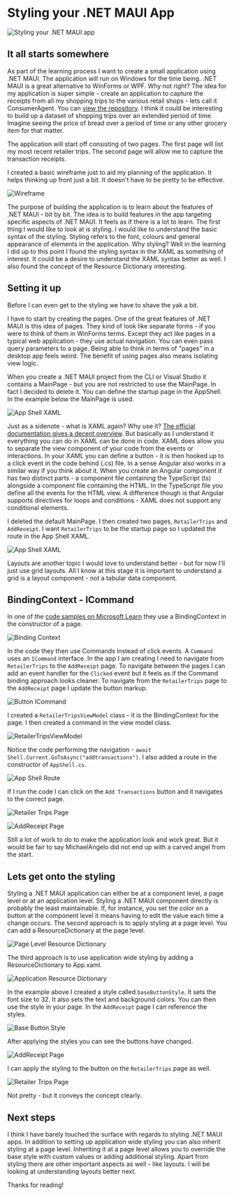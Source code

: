 # Styling your .NET MAUI App

![Styling your .NET MAUI app](img/styling-dotnet-maui.jpg)

## It all starts somewhere

As part of the learning process I want to create a small application using .NET MAUI. The application will run on Windows for the time being. .NET MAUI is a great alternative to WinForms or WPF. Why not right? The idea for my application is super simple - create an application to capture the receipts from all my shopping trips to the various retail shops - lets call it ConsumerAgent. You can [view the repository](https://github.com/thefremus/ConsumerAgent). I think it could be interesting to build up a dataset of shopping trips over an extended period of time. Imagine seeing the price of bread over a period of time or any other grocery item for that matter.

The application will start off consisting of two pages. The first page will list my most recent retailer trips. The second page will allow me to capture the transaction receipts.

I created a basic wireframe just to aid my planning of the application. It helps thinking up front just a bit. It doesn't have to be pretty to be effective.

![Wireframe](img/wireframe.png)

The purpose of building the application is to learn about the features of .NET MAUI - bit by bit. The idea is to build features in the app targeting specific aspects of .NET MAUI. It feels as if there is a lot to learn. The first thing I would like to look at is styling. I would like to understand the basic syntax of the styling. Styling refers to the font, colours and general appearance of elements in the application. Why styling? Well in the learning I did up to this point I found the styling syntax in the XAML as something of interest. It could be a desire to understand the XAML syntax better as well. I also found the concept of the Resource Dictionary interesting. 

## Setting it up

Before I can even get to the styling we have to shave the yak a bit.

I have to start by creating the pages. One of the great features of .NET MAUI is this idea of pages. They kind of look like separate forms - if you were to think of them in WinForms terms. Except they act like pages in a typical web application - they use actual navigation. You can even pass query parameters to a page. Being able to think in terms of "pages" in a desktop app feels weird. The benefit of using pages also means isolating view logic. 

When you create a .NET MAUI project from the CLI or Visual Studio it contains a MainPage - but you are not restricted to use the MainPage. In fact I decided to delete it. You can define the startup page in the AppShell. In the example below the MainPage is used. 

![App Shell XAML](img/app-shell-xaml.png)

Just as a sidenote - what is XAML again? Why use it? [The official documentation gives a decent overview](https://docs.microsoft.com/en-us/dotnet/maui/xaml/). But basically as I understand it everything you can do in XAML can be done in code. XAML does allow you to separate the view component of your code from the events or interactions. In your XAML you can define a button - it is then hooked up to a click event in the code behind (.cs) file. In a sense Angular also works in a similar way if you think about it. When you create an Angular component it has two distinct parts - a component file containing the TypeScript (ts) alongside a component file containing the HTML. In the TypeScript file you define all the events for the HTML view. A difference though is that Angular supports directives for loops and conditions - XAML does not support any conditional elements. 

I deleted the default MainPage. I then created two pages, `RetailerTrips` and `AddReceipt`. I want `RetailerTrips` to be the startup page so I updated the route in the App Shell XAML.

![App Shell XAML](img/app-shell-xaml-1.png)

Layouts are another topic I would love to understand better - but for now I'll just use grid layouts. All I know at this stage it is important to understand a grid is a layout component - not a tabular data component. 

## BindingContext - ICommand

In one of the [code samples on Microsoft Learn](https://github.com/microsoftdocs/mslearn-dotnetmaui-consume-rest-services) they use a BindingContext in the constructor of a page.

![Binding Context](img/binding-context.png)

In the code they then use Commands instead of click events. A `Command` uses an `ICommand` interface. In the app I am creating I need to navigate from `RetailerTrips` to the `AddReceipt` page. To navigate between the pages I can add an event handler for the `Clicked` event but it feels as if the Command binding approach looks cleaner. To navigate from the `RetailerTrips` page to the `AddReceipt` page I update the button markup.

![Button ICommand](img/button-icommand.png)

I created a `RetailerTripsViewModel` class - it is the BindingContext for the page. I then created a command in the view model class.

![RetailerTripsViewModel](img/retailer-trips-view-model.png)

Notice the code performing the navigation - `await Shell.Current.GoToAsync("addtransactions")`. I also added a route in the constructor of `AppShell.cs`.

![App Shell Route](img/app-shell-route.png)

If I run the code I can click on the `Add Transactions` button and it navigates to the correct page. 

![Retailer Trips Page](img/retailer-trips-page.png)

![AddReceipt Page](img/add-receipt-page.png)

Still a lot of work to do to make the application look and work great. But it would be fair to say MichaelAngelo did not end up with a carved angel from the start. 

## Lets get onto the styling

Styling a .NET MAUI application can either be at a component level, a page level or at an application level. Styling a .NET MAUI component directly is probably the least maintainable. If, for instance, you set the color on a button at the component level it means having to edit the value each time a change occurs. The second approach is to apply styling at a page level. You can add a ResourceDictionary at the page level. 

![Page Level Resource Dictionary](img/page-level-resource-dictionary.png)

The third approach is to use application wide styling by adding a ResourceDictionary to App.xaml.

![Application Resource Dictionary](img/application-resource-dictionary.png)

In the example above I created a style called `baseButtonStyle`. It sets the font size to 32. It also sets the text and background colors. You can then use the style in your page. In the `AddReceipt` page I can reference the styles.

![Base Button Style](img/basebuttonstyle.png)

After applying the styles you can see the buttons have changed.

![AddReceipt Page](img/add-receipt-page-after.png)

I can apply the styling to the button on the `RetailerTrips` page as well. 

![Retailer Trips Page](img/retailer-trips-page-after.png)

Not pretty - but it conveys the concept clearly.

## Next steps

I think I have barely touched the surface with regards to styling .NET MAUI apps. In addition to setting up application wide styling you can also inherit styling at a page level. Inheriting it at a page level allows you to override the base style with custom values or adding additional styling. Apart from styling there are other important aspects as well - like layouts. I will be looking at understanding layouts better next. 

Thanks for reading!